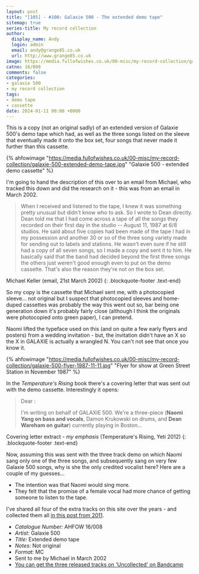 ```yaml
---
layout: post
title: "[105] - #100: Galaxie 500 - The extended demo tape"
sitemap: true
series-title: My record collection
author:
  display_name: Andy
  login: admin
  email: andy@grange85.co.uk
  url: http://www.grange85.co.uk
image: https://media.fullofwishes.co.uk/00-misc/my-record-collection/galaxie-500-extended-demo-tape.jpg
catno: 16/008
comments: false
categories:
- galaxie 500
- my record collection
tags:
- demo tape
- cassette
date: 2024-01-11 00:00 +0000
---
```

This is a copy (not an original sadly) of an extended version of Galaxie 500's demo tape which had, as well as the three songs listed on the sleeve that eventually made it onto the box set, four songs that never made it further than this cassette.

{% ahfowimage "https://media.fullofwishes.co.uk/00-misc/my-record-collection/galaxie-500-extended-demo-tape.jpg" "Galaxie 500 - extended demo cassette" %}

I'm going to hand the description of this over to an email from Michael, who tracked this down and did the research on it - this was from an email in March 2002.

<!--more-->

> When I received and listened to the tape, I knew it was something pretty unusual but didn't know who to ask.  So I wrote to Dean directly. Dean told me that I had come across a tape of all the songs they recorded on their first day in the studio -- August 11, 1987 at 6/8 studios.  He said about five copies had been made of the tape I had in my possession and another 30 or so of the three song variety made for sending out to labels and stations.  He wasn't even sure if he still had a copy of all seven songs, so I made a copy and sent it to him.  He basically said that the band had decided beyond the first three songs the others just weren't good enough even to put on the demo cassette.  That's also the reason they're not on the box set. 

Michael Keller (email, 21st March 2002)
{: .blockquote-footer .text-end}

So my copy is the cassette that Michael sent me, with a photocopied sleeve... not original but I suspect that photocopied sleeves and home-duped cassettes was probably the way this went out so, bar being one generation down it's probably fairly close (although I think the originals were photocopied onto green paper), I can pretend.

Naomi lifted the typeface used on this (and on quite a few early flyers and posters) from a wedding invitation - but, the invitation didn't have an X so the X in GALAXIE is actually a wrangled N. You can't not see that once you know it.

{% ahfowimage "https://media.fullofwishes.co.uk/00-misc/my-record-collection/galaxie-500-flyer-1987-11-11.jpg" "Flyer for show at Green Street Station in November 1987" %}

In the _Temperature's Rising_ book there's a covering letter that was sent out with the demo cassette. Interestingly it opens:

> Dear :
> 
> I'm writing on behalf of GALAXIE 500. We're a three-piece (**Naomi Yang on bass and vocals**, Damon Krukowski on drums, and **Dean Wareham on guitar**) currently playing in Boston...

Covering letter extract - _my emphasis_ (Temperature's Rising, Yeti 2012)
{: .blockquote-footer .text-end}

Now, assuming this was sent with the three track demo on which Naomi sang only one of the three songs, and subsequently sang on very few Galaxie 500 songs, why is she the only credited vocalist here? Here are a couple of my guesses...

 - The intention was that Naomi would sing more. 
 - They felt that the promise of a female vocal had more chance of getting someone to listen to the tape.

I've shared all four of the extra tracks on this site over the years - and collected them all [in this post from 2011](/2011/09/23/audio-friday-recycling-galaxie-500-the-extended-demo-tape/). 

 - *Catalogue Number:* AHFOW 16/008
 - *Artist:* Galaxie 500
 - *Title:* Extended demo tape
 - *Notes:* Not original
 - *Format:* MC
 - Sent to me by Michael in March 2002
 - [You can get the three released tracks on 'Uncollected' on Bandcamp](https://galaxie500.bandcamp.com/album/uncollected)
